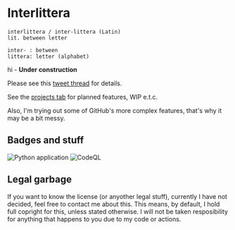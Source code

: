 # Interlittera

```
interlittera / inter-littera (Latin)
lit. between letter

inter- : between
littera: letter (alphabet)
```

hi - **Under construction**

Please see this [tweet thread] for details.

See the [projects tab] for planned features, WIP e.t.c.

Also, I'm trying out some of GitHub's more complex features, that's why it may be a bit messy.

## Badges and stuff

![Python application](https://github.com/GoodClover/interlittera/workflows/Python%20application/badge.svg)
![CodeQL](https://github.com/GoodClover/interlittera/workflows/CodeQL/badge.svg)

## Legal garbage

If you want to know the license (or anyother legal stuff), currently I have not decided, feel free to contact me about this.
This means, by default, I hold full copright for this, unless stated otherwise.
I will not be taken resposibility for anything that happens to you due to my code or actions.

[tweet thread]: https://twitter.com/_GoodClover_/status/1314891635927416833
[projects tab]: https://github.com/GoodClover/interlittera/projects/1
